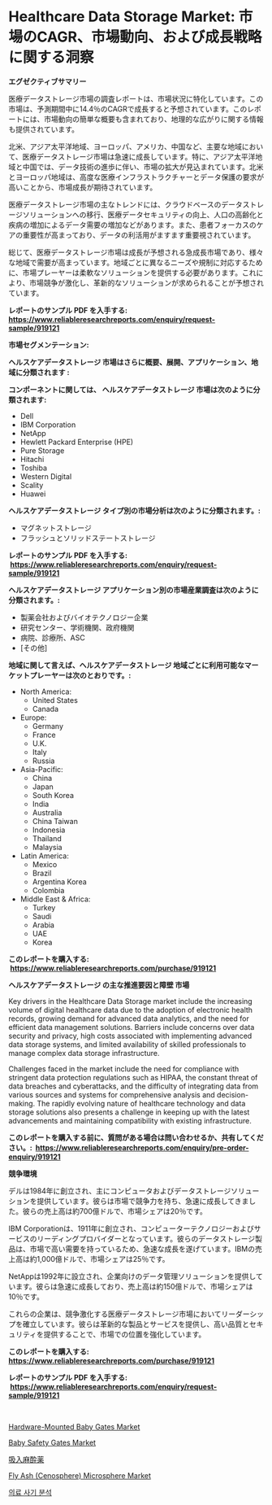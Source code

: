 <p><h1>Healthcare Data Storage Market: 市場のCAGR、市場動向、および成長戦略に関する洞察</h1></p><p><strong>エグゼクティブサマリー</strong></p>
<p><p>医療データストレージ市場の調査レポートは、市場状況に特化しています。この市場は、予測期間中に14.4％のCAGRで成長すると予想されています。このレポートには、市場動向の簡単な概要も含まれており、地理的な広がりに関する情報も提供されています。</p><p>北米、アジア太平洋地域、ヨーロッパ、アメリカ、中国など、主要な地域において、医療データストレージ市場は急速に成長しています。特に、アジア太平洋地域と中国では、データ技術の進歩に伴い、市場の拡大が見込まれています。北米とヨーロッパ地域は、高度な医療インフラストラクチャーとデータ保護の要求が高いことから、市場成長が期待されています。</p><p>医療データストレージ市場の主なトレンドには、クラウドベースのデータストレージソリューションへの移行、医療データセキュリティの向上、人口の高齢化と疾病の増加によるデータ需要の増加などがあります。また、患者フォーカスのケアの重要性が高まっており、データの利活用がますます重要視されています。</p><p>総じて、医療データストレージ市場は成長が予想される急成長市場であり、様々な地域で需要が高まっています。地域ごとに異なるニーズや規制に対応するために、市場プレーヤーは柔軟なソリューションを提供する必要があります。これにより、市場競争が激化し、革新的なソリューションが求められることが予想されています。</p></p>
<p><strong>レポートのサンプル PDF を入手する: <a href="https://www.reliableresearchreports.com/enquiry/request-sample/919121">https://www.reliableresearchreports.com/enquiry/request-sample/919121</a></strong></p>
<p><strong>市場セグメンテーション:</strong></p>
<p><strong> ヘルスケアデータストレージ 市場はさらに概要、展開、アプリケーション、地域に分類されます :</strong></p>
<p><strong>コンポーネントに関しては、 ヘルスケアデータストレージ 市場は次のように分類されます: &nbsp;</strong></p>
<p><ul><li>Dell</li><li>IBM Corporation</li><li>NetApp</li><li>Hewlett Packard Enterprise (HPE)</li><li>Pure Storage</li><li>Hitachi</li><li>Toshiba</li><li>Western Digital</li><li>Scality</li><li>Huawei</li></ul></p>
<p><strong> ヘルスケアデータストレージ タイプ別の市場分析は次のように分類されます。:</strong></p>
<p><ul><li>マグネットストレージ</li><li>フラッシュとソリッドステートストレージ</li></ul></p>
<p><strong>レポートのサンプル PDF を入手する: &nbsp;<a href="https://www.reliableresearchreports.com/enquiry/request-sample/919121">https://www.reliableresearchreports.com/enquiry/request-sample/919121</a></strong></p>
<p><strong> ヘルスケアデータストレージ アプリケーション別の市場産業調査は次のように分類されます。:</strong></p>
<p><ul><li>製薬会社およびバイオテクノロジー企業</li><li>研究センター、学術機関、政府機関</li><li>病院、診療所、ASC</li><li>[その他]</li></ul></p>
<p><strong>地域に関して言えば、ヘルスケアデータストレージ 地域ごとに利用可能なマーケットプレーヤーは次のとおりです。:</strong></p>
<p><ul>
    <li>
        North America:
        <ul>
            <li>United States</li>
            <li>Canada</li>
        </ul>
    </li>
    <li>
        Europe:
        <ul>
            <li>Germany</li>
            <li>France</li>
            <li>U.K.</li>
            <li>Italy</li>
            <li>Russia</li>
        </ul>
    </li>
    <li>
        Asia-Pacific:
        <ul>
            <li>China</li>
            <li>Japan</li>
            <li>South Korea</li>
            <li>India</li>
            <li>Australia</li>
            <li>China Taiwan</li>
            <li>Indonesia</li>
            <li>Thailand</li>
            <li>Malaysia</li>
        </ul>
    </li>
    <li>
        Latin America:
        <ul>
            <li>Mexico</li>
            <li>Brazil</li>
            <li>Argentina Korea</li>
            <li>Colombia</li>
        </ul>
    </li>
    <li>
        Middle East & Africa:
        <ul>
            <li>Turkey</li>
            <li>Saudi</li>
            <li>Arabia</li>
            <li>UAE</li>
            <li>Korea</li>
        </ul>
    </li>
    </ul></p>
<p><strong>このレポートを購入する: &nbsp;<a href="https://www.reliableresearchreports.com/purchase/919121">https://www.reliableresearchreports.com/purchase/919121</a></strong></p>
<p><strong>ヘルスケアデータストレージ の主な推進要因と障壁 市場</strong></p>
<p><p>Key drivers in the Healthcare Data Storage market include the increasing volume of digital healthcare data due to the adoption of electronic health records, growing demand for advanced data analytics, and the need for efficient data management solutions. Barriers include concerns over data security and privacy, high costs associated with implementing advanced data storage systems, and limited availability of skilled professionals to manage complex data storage infrastructure.</p><p>Challenges faced in the market include the need for compliance with stringent data protection regulations such as HIPAA, the constant threat of data breaches and cyberattacks, and the difficulty of integrating data from various sources and systems for comprehensive analysis and decision-making. The rapidly evolving nature of healthcare technology and data storage solutions also presents a challenge in keeping up with the latest advancements and maintaining compatibility with existing infrastructure.</p></p>
<p><strong>このレポートを購入する前に、質問がある場合は問い合わせるか、共有してください。:&nbsp; <a href="https://www.reliableresearchreports.com/enquiry/pre-order-enquiry/919121">https://www.reliableresearchreports.com/enquiry/pre-order-enquiry/919121</a></strong></p>
<p><strong>競争環境</strong></p>
<p><p>デルは1984年に創立され、主にコンピュータおよびデータストレージソリューションを提供しています。彼らは市場で競争力を持ち、急速に成長してきました。彼らの売上高は約700億ドルで、市場シェアは20％です。</p><p>IBM Corporationは、1911年に創立され、コンピューターテクノロジーおよびサービスのリーディングプロバイダーとなっています。彼らのデータストレージ製品は、市場で高い需要を持っているため、急速な成長を遂げています。IBMの売上高は約1,000億ドルで、市場シェアは25％です。</p><p>NetAppは1992年に設立され、企業向けのデータ管理ソリューションを提供しています。彼らは急速に成長しており、売上高は約150億ドルで、市場シェアは10％です。</p><p>これらの企業は、競争激化する医療データストレージ市場においてリーダーシップを確立しています。彼らは革新的な製品とサービスを提供し、高い品質とセキュリティを提供することで、市場での位置を強化しています。</p></p>
<p><strong>このレポートを購入する: &nbsp; <a href="https://www.reliableresearchreports.com/purchase/919121">https://www.reliableresearchreports.com/purchase/919121</a></strong></p>
<p><strong>レポートのサンプル PDF を入手する: &nbsp;<a href="https://www.reliableresearchreports.com/enquiry/request-sample/919121">https://www.reliableresearchreports.com/enquiry/request-sample/919121</a></strong><strong></strong></p>
<p>&nbsp;</p>
<p><p><a href="https://issuu.com/reportprime-2/docs/hardware-mounted-baby-gates-market-size-2030.pptx">Hardware-Mounted Baby Gates Market</a></p><p><a href="https://issuu.com/reportprime-2/docs/baby-safety-gates-market-size-2030.pptx">Baby Safety Gates Market</a></p><p><a href="https://github.com/mohamedbakry57/Market-Research-Report-List-2/blob/main/6649167182771.md">吸入麻酔薬</a></p><p><a href="https://github.com/guneycigdem35/Market-Research-Report-List-2/blob/main/fly-ash-cenosphere-microsphere-market.md">Fly Ash (Cenosphere) Microsphere Market</a></p><p><a href="https://github.com/laholand/Market-Research-Report-List-2/blob/main/4722138182767.md">의료 사기 분석</a></p></p>